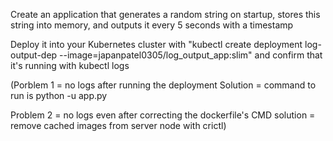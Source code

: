 Create an application that generates a random string on startup, stores this string into memory, and outputs it every 5 seconds with a timestamp

Deploy it into your Kubernetes cluster with "kubectl create deployment log-output-dep --image=japanpatel0305/log_output_app:slim" and confirm that it's running with kubectl logs 

(Porblem 1 = no logs after running the deployment
 Solution = command to run is python -u app.py
 
 Problem 2 = no logs even after correcting the dockerfile's CMD
 solution = remove cached images from server node with crictl)
